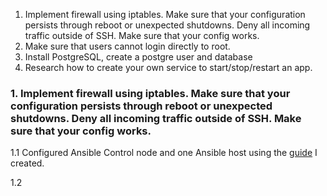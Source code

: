1. Implement firewall using iptables. Make sure that your configuration persists through reboot or unexpected shutdowns. Deny all incoming traffic outside of SSH. Make sure that your config works.
2. Make sure that users cannot login directly to root.
3. Install PostgreSQL, create a postgre user and database
4. Research how to create your own service to start/stop/restart an app.

### 1. Implement firewall using iptables. Make sure that your configuration persists through reboot or unexpected shutdowns. Deny all incoming traffic outside of SSH. Make sure that your config works.<br>

1.1 Configured Ansible Control node and one Ansible host using the [guide](https://github.com/Catchron/catchron-kb/blob/main/Ansible/Ansible%20Instance%20Prep.md#virtualbox-with-ubuntu-18046-lts) I created.

1.2
